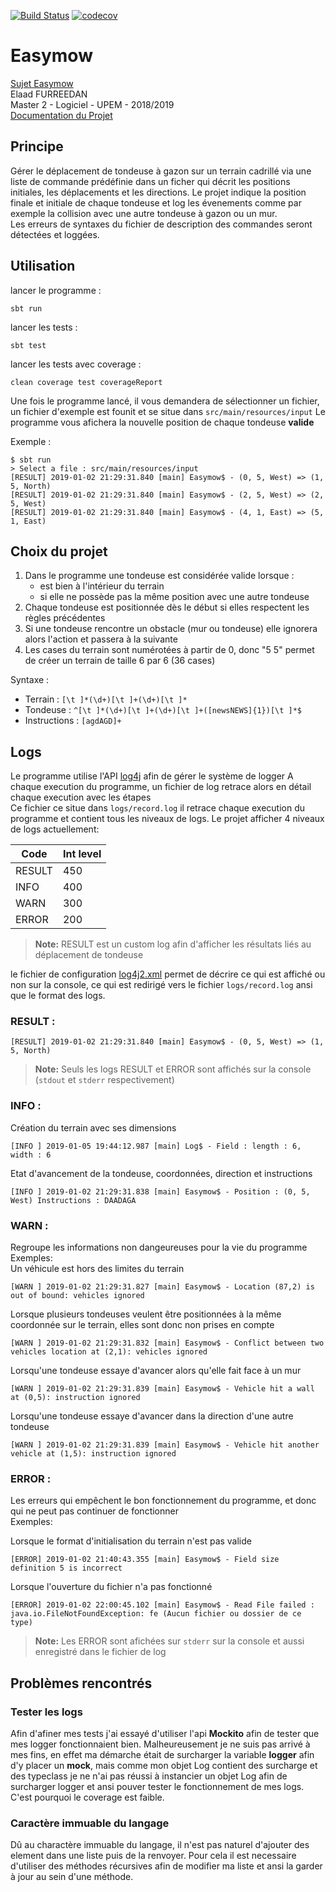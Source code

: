 [![Build Status](https://travis-ci.com/ElaadF/Easymow-Scala-M2.svg?token=1HfxJpzgfSyTHsDYM9Kj&branch=master)](https://travis-ci.com/ElaadF/Easymow-Scala-M2)   [![codecov](https://codecov.io/gh/ElaadF/Easymow-Scala-M2/branch/master/graph/badge.svg?token=iYwACpuzjD)](https://codecov.io/gh/ElaadF/Easymow-Scala-M2)


# Easymow
[Sujet Easymow](https://github.com/upem-scala-2018/course3-typeclasses/blob/master/projet-easymow.pdf)   
Elaad FURREEDAN   
Master 2 - Logiciel - UPEM - 2018/2019   
[Documentation du Projet](https://elaadf.github.io/Easymow-Scala-M2)

## Principe
Gérer le déplacement de tondeuse à gazon sur un terrain cadrillé via une liste de commande prédéfinie dans un ficher qui décrit les positions initiales, les déplacements et les directions. Le projet indique la position finale et initiale de chaque tondeuse et log les évenements comme par exemple la collision avec une autre tondeuse à gazon ou un mur.   
Les erreurs de syntaxes du fichier de description des commandes seront détectées et loggées.

## Utilisation
lancer le programme :   
```
sbt run
```
lancer les tests :   
```
sbt test
```
lancer les tests avec coverage :
```
clean coverage test coverageReport
```
Une fois le programme lancé, il vous demandera de sélectionner un fichier, un fichier d'exemple est founit et se situe dans
```src/main/resources/input```
Le programme vous afichera la nouvelle position de chaque tondeuse **valide**

Exemple :   
```
$ sbt run
> Select a file : src/main/resources/input
[RESULT] 2019-01-02 21:29:31.840 [main] Easymow$ - (0, 5, West) => (1, 5, North)
[RESULT] 2019-01-02 21:29:31.840 [main] Easymow$ - (2, 5, West) => (2, 5, West)
[RESULT] 2019-01-02 21:29:31.840 [main] Easymow$ - (4, 1, East) => (5, 1, East)
```

## Choix du projet
1. Dans le programme une tondeuse est considérée valide lorsque : 
   * est bien à l'intérieur du terrain
   * si elle ne possède pas la même position avec une autre tondeuse
2. Chaque tondeuse est positionnée dès le début si elles respectent les règles précédentes 
3. Si une tondeuse rencontre un obstacle (mur ou tondeuse) elle ignorera alors l'action et passera à la suivante
4. Les cases du terrain sont numérotées à partir de 0, donc "5 5" permet de créer un terrain de taille 6 par 6  (36 cases)

Syntaxe :   
   + Terrain : ```[\t ]*(\d+)[\t ]+(\d+)[\t ]*```
   + Tondeuse : ```^[\t ]*(\d+)[\t ]+(\d+)[\t ]+([newsNEWS]{1})[\t ]*$```
   + Instructions : ```[agdAGD]+```


## Logs
Le programme utilise l'API [log4j](https://logging.apache.org/log4j/2.x/index.html) afin de gérer le système de logger
A chaque execution du programme, un fichier de log retrace alors en détail chaque execution avec les étapes   
Ce fichier ce situe dans ```logs/record.log``` il retrace chaque execution du programme et contient tous les niveaux de logs.
Le projet afficher 4 niveaux de logs actuellement:

| Code   | Int level |
|--------|-----------|
| RESULT | 450       |
| INFO   | 400       |
| WARN   | 300       |
| ERROR  | 200       |

>**Note:** RESULT est un custom log afin d'afficher les résultats liés au déplacement de tondeuse

le fichier de configuration [log4j2.xml](src/main/resources/log4j2.xml) permet de décrire ce qui est affiché ou non sur la console, ce qui est
redirigé vers le fichier ```logs/record.log``` ansi que le format des logs.
### RESULT :
```
[RESULT] 2019-01-02 21:29:31.840 [main] Easymow$ - (0, 5, West) => (1, 5, North)
```
>**Note:** Seuls les logs RESULT et ERROR sont affichés sur la console (```stdout``` et ```stderr``` respectivement)

### INFO :

Création du terrain avec ses dimensions
```
[INFO ] 2019-01-05 19:44:12.987 [main] Log$ - Field : length : 6, width : 6
```
Etat d'avancement de la tondeuse, coordonnées, direction et instructions
```
[INFO ] 2019-01-02 21:29:31.838 [main] Easymow$ - Position : (0, 5, West) Instructions : DAADAGA
```

### WARN :
Regroupe les informations non dangeureuses pour la vie du programme   
Exemples:   
Un véhicule est hors des limites du terrain
```
[WARN ] 2019-01-02 21:29:31.827 [main] Easymow$ - Location (87,2) is out of bound: vehicles ignored
```
Lorsque plusieurs tondeuses veulent être positionnées à la même coordonnée sur le terrain, elles sont donc non prises en compte
```
[WARN ] 2019-01-02 21:29:31.832 [main] Easymow$ - Conflict between two vehicles location at (2,1): vehicles ignored
```
Lorsqu'une tondeuse essaye d'avancer alors qu'elle fait face à un mur
```
[WARN ] 2019-01-02 21:29:31.839 [main] Easymow$ - Vehicle hit a wall at (0,5): instruction ignored
```
Lorsqu'une tondeuse essaye d'avancer dans la direction d'une autre tondeuse
```
[WARN ] 2019-01-02 21:29:31.839 [main] Easymow$ - Vehicle hit another vehicle at (1,5): instruction ignored
```
### ERROR :
Les erreurs qui empêchent le bon fonctionnement du programme, et donc qui ne peut pas continuer de fonctionner    
Exemples:    

Lorsque le format d'initialisation du terrain n'est pas valide
```
[ERROR] 2019-01-02 21:40:43.355 [main] Easymow$ - Field size definition 5 is incorrect
```
Lorsque l'ouverture du fichier n'a pas fonctionné
```
[ERROR] 2019-01-02 22:00:45.102 [main] Easymow$ - Read File failed : java.io.FileNotFoundException: fe (Aucun fichier ou dossier de ce type)
```
>**Note:** Les ERROR sont afichées sur ```stderr``` sur la console et aussi enregistré dans le fichier de log

## Problèmes rencontrés
### Tester les logs
Afin d'afiner mes tests j'ai essayé d'utiliser l'api **Mockito** afin de tester que mes logger fonctionnaient bien.
Malheureusement je ne suis pas arrivé à mes fins, en effet ma démarche était de surcharger la variable **logger** afin d'y placer un **mock**, mais comme mon objet Log contient des surcharge et des typeclass je ne n'ai pas réussi à instancier un objet Log afin de surcharger logger et ansi pouver tester le fonctionnement de mes logs. C'est pourquoi le coverage est faible.
### Caractère immuable du langage
Dû au charactère immuable du langage, il n'est pas naturel d'ajouter des element dans une liste puis de la renvoyer. Pour cela il est necessaire d'utiliser des méthodes récursives afin de modifier ma liste et ansi la garder à jour au sein d'une méthode.
